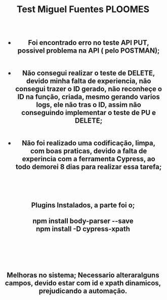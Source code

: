 <h1 align="center">Test Miguel Fuentes PLOOMES</h1>


<h2 align="center"><br>

*   Foi encontrado erro no teste API PUT, possivel problema na API ( pelo POSTMAN);<br><br>

*   Não consegui realizar o teste de DELETE, devido minha falta de experiencia, não consegui trazer o ID gerado, não reconheçe o ID na função, criada, mesmo gerando varios logs, ele não tras o ID, assim não conseguindo implementar o teste de PU  e DELETE;<br><br>

*   Não foi realizado uma codificação, limpa, com boas praticas, devido a falta de experincia com a ferramenta Cypress, ao todo demorei 8 dias para realizar essa tarefa;<br><br><br><br>

Plugins Instalados, a parte foi o;<br>   
npm install body-parser --save<br>
npm install -D cypress-xpath<br><br><br><br><br>

Melhoras no sistema; Necessario alteraralguns campos, devido estar com id e xpath dinamicos, prejudicando a automação.</h2>


